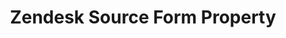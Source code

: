 ---
# -------------------------- #
#        CONTENT TYPE        #
# -------------------------- #

type: "connect"
content-type: "api-form"
form-type: "source"
key: "source-form-properties-zendesk-object"


# -------------------------- #
#        OBJECT INFO         #
# -------------------------- #

title: "Zendesk Source Form Property"
api-type: "zendesk"
display-name: "Zendesk"

source-type: "saas"
docs-name: "zendesk"

description: ""


# -------------------------- #
#      OBJECT ATTRIBUTES     #
# -------------------------- #

object-attributes:
  - name: "subdomain"
    type: "string"
    required: true
    description: |
      The prefix of the Zendesk subdomain Stitch should replicate data from.

      For example: If the address is `stitchdata.zendesk.com`, only `stitchdata` would be entered as the value.
    value: "<YOUR_ZENDESK_SUBDOMAIN>"
---